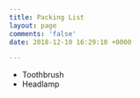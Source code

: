 ```yaml
---
title: Packing List
layout: page
comments: 'false'
date: 2018-12-10 16:29:10 +0000

---
```

* Toothbrush
* Headlamp